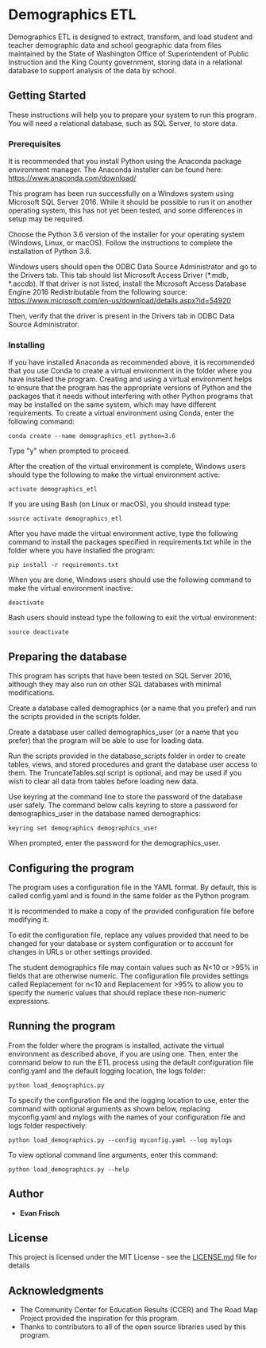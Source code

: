 # Demographics ETL

Demographics ETL is designed to extract, transform, and load student
and teacher demographic data and school geographic data from files
maintained by the State of Washington Office of Superintendent of
Public Instruction and the King County government, storing data in a
relational database to support analysis of the data by school.

## Getting Started

These instructions will help you to prepare your system to run this
program. You will need a relational database, such as SQL Server, to
store data.

### Prerequisites

It is recommended that you install Python using the Anaconda package
environment manager. The Anaconda installer can be found here:
https://www.anaconda.com/download/

This program has been run successfully on a Windows system using
Microsoft SQL Server 2016. While it should be possible to run it on
another operating system, this has not yet been tested, and some
differences in setup may be required.

Choose the Python 3.6 version of the installer for your operating
system (Windows, Linux, or macOS). Follow the instructions to
complete the installation of Python 3.6.

Windows users should open the ODBC Data Source Administrator and go
to the Drivers tab. This tab should list Microsoft Access Driver
(*.mdb, *.accdb). If that driver is not listed, install the Microsoft
Access Database Engine 2016 Redistributable from the following source:
https://www.microsoft.com/en-us/download/details.aspx?id=54920

Then, verify that the driver is present in the Drivers tab in ODBC
Data Source Administrator.

### Installing

If you have installed Anaconda as recommended above, it is
recommended that you use Conda to create a virtual environment in
the folder where you have installed the program. Creating and using
a virtual environment helps to ensure that the program has the
appropriate versions of Python and the packages that it needs without
interfering with other Python programs that may be installed on the
same system, which may have different requirements. To create a
virtual environment using Conda, enter the following command:
```
conda create --name demographics_etl python=3.6
```

Type "y" when prompted to proceed.

After the creation of the virtual environment is complete, Windows
users should type the following to make the virtual environment
active:
```
activate demographics_etl
```

If you are using Bash (on Linux or macOS), you should instead type:
```
source activate demographics_etl
```

After you have made the virtual environment active, type the
following command to install the packages specified in
requirements.txt while in the folder where you have installed
the program:
```
pip install -r requirements.txt
```

When you are done, Windows users should use the following command
to make the virtual environment inactive:
```
deactivate
```

Bash users should instead type the following to exit the virtual
environment:
```
source deactivate
```

## Preparing the database

This program has scripts that have been tested on SQL Server 2016,
although they may also run on other SQL databases with minimal
modifications.

Create a database called demographics (or a name that you prefer)
and run the scripts provided in the scripts folder.

Create a database user called demographics_user (or a name that
you prefer) that the program will be able to use for loading data.

Run the scripts provided in the database_scripts folder in order
to create tables, views, and stored procedures and grant the database
user access to them. The TruncateTables.sql script is optional, and
may be used if you wish to clear all data from tables before loading
new data.

Use keyring at the command line to store the password of the database
user safely. The command below calls keyring to store a password for
demographics_user in the database named demographics:
```
keyring set demographics demographics_user
```

When prompted, enter the password for the demographics_user.

## Configuring the program

The program uses a configuration file in the YAML format. By default,
this is called config.yaml and is found in the same folder as the
Python program.

It is recommended to make a copy of the provided configuration file
before modifying it.

To edit the configuration file, replace any values provided that
need to be changed for your database or system configuration or to
account for changes in URLs or other settings provided.

The student demographics file may contain values such as N<10 or
&gt;95% in fields that are otherwise numeric. The configuration file
provides settings called Replacement for n<10 and Replacement for
&gt;95% to allow you to specify the numeric values that should replace
these non-numeric expressions.

## Running the program

From the folder where the program is installed, activate the virtual
environment as described above, if you are using one. Then, enter the
command below to run the ETL process using the default configuration
file config.yaml and the default logging location, the logs folder:
```
python load_demographics.py
```

To specify the configuration file and the logging location to use,
enter the command with optional arguments as shown below, replacing
myconfig.yaml and mylogs with the names of your configuration file
and logs folder respectively:
```
python load_demographics.py --config myconfig.yaml --log mylogs
```

To view optional command line arguments, enter this command:
```
python load_demographics.py --help
```

## Author

* **Evan Frisch**

## License

This project is licensed under the MIT License - see the
[LICENSE.md](LICENSE.md) file for details

## Acknowledgments

* The Community Center for Education Results (CCER) and The Road Map Project provided the inspiration for this program.
* Thanks to contributors to all of the open source libraries used by this program.
